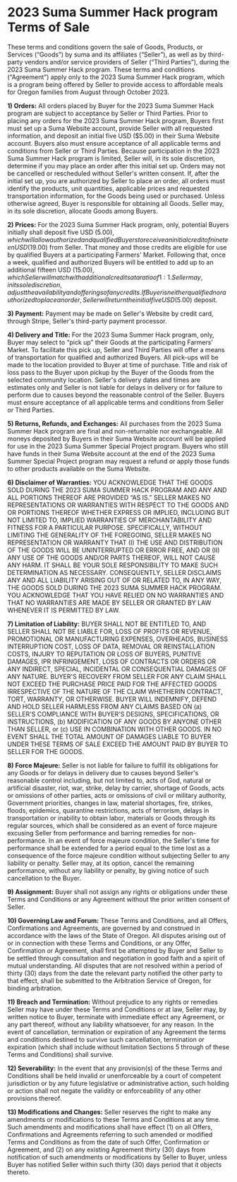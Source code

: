 # 2023 Suma Summer Hack program Terms of Sale

These terms and conditions govern the sale of Goods, Products, or Services (“Goods”) by suma and its affiliates (“Seller”), as well as by third-party vendors and/or service providers of Seller (“Third Parties”), during the 2023 Suma Summer Hack program. These terms and conditions (“Agreement”) apply only to the 2023 Suma Summer Hack program, which is a program being offered by Seller to provide access to affordable meals for Oregon families from August through October 2023.

**1) Orders:** All orders placed by Buyer for the 2023 Suma Summer Hack program are subject to acceptance by Seller or Third Parties. Prior to placing any orders for the 2023 Suma Summer Hack program, Buyers first must set up a Suma Website account, provide Seller with all requested information, and deposit an initial five USD ($5.00) in their Suma Website account. Buyers also must ensure acceptance of all applicable terms and conditions from Seller or Third Parties. Because participation in the 2023 Suma Summer Hack program is limited, Seller will, in its sole discretion, determine if you may place an order after this initial set up. Orders may not be cancelled or rescheduled without Seller's written consent. If, after the initial set up, you are authorized by Seller to place an order, all orders must identify the products, unit quantities, applicable prices and requested transportation information, for the Goods being used or purchased. Unless otherwise agreed, Buyer is responsible for obtaining all Goods. Seller may, in its sole discretion, allocate Goods among Buyers.

**2) Prices:** For the 2023 Suma Summer Hack program, only, potential Buyers initially shall deposit five USD ($5.00), which will allow authorized and qualified Buyers to receive an initial credit of nineteen USD ($19.00) from Seller. That money and those credits are eligible for use by qualified Buyers at a participating Farmers' Market. Following that, once a week, qualified and authorized Buyers will be entitled to add up to an additional fifteen USD ($15.00), which Seller will match with additional credits at a ratio of 1:1. Seller may, in its sole discretion, adjust the availability and offerings of any credits. If Buyer is neither qualified nor authorized to place an order, Seller will return the initial five USD ($5.00) deposit.

**3) Payment:** Payment may be made on Seller's Website by credit card, through Stripe, Seller's third-party payment processor.

**4) Delivery and Title:** For the 2023 Suma Summer Hack program, only, Buyer may select to “pick up” their Goods at the participating Farmers' Market. To facilitate this pick up, Seller and Third Parties will offer a means of transportation for qualified and authorized Buyers. All pick-ups will be made to the location provided to Buyer at time of purchase. Title and risk of loss pass to the Buyer upon pickup by the Buyer of the Goods from the selected community location. Seller's delivery dates and times are estimates only and Seller is not liable for delays in delivery or for failure to perform due to causes beyond the reasonable control of the Seller. Buyers must ensure acceptance of all applicable terms and conditions from Seller or Third Parties.

**5) Returns, Refunds, and Exchanges:** All purchases from the 2023 Suma Summer Hack program are final and non-returnable nor exchangeable. All moneys deposited by Buyers in their Suma Website account will be applied for use in the 2023 Suma Summer Special Project program. Buyers who still have funds in their Suma Website account at the end of the 2023 Suma Summer Special Project program may request a refund or apply those funds to other products available on the Suma Website.

**6) Disclaimer of Warranties:** YOU ACKNOWLEDGE THAT THE GOODS SOLD DURING THE 2023 SUMA SUMMER HACK PROGRAM AND ANY AND ALL PORTIONS THEREOF ARE PROVIDED “AS IS.”  SELLER MAKES NO REPRESENTATIONS OR WARRANTIES WITH RESPECT TO THE GOODS AND OR PORTIONS THEREOF WHETHER EXPRESS OR IMPLIED, INCLUDING BUT NOT LIMITED TO, IMPLIED WARRANTIES OF MERCHANTABILITY AND FITNESS FOR A PARTICULAR PURPOSE. SPECIFICALLY, WITHOUT LIMITING THE GENERALITY OF THE FOREGOING, SELLER MAKES NO REPRESENTATION OR WARRANTY THAT (I) THE USE AND DISTRIBUTION OF THE GOODS WILL BE UNINTERRUPTED OR ERROR FREE, AND OR (II) ANY USE OF THE GOODS AND/OR PARTS THEREOF, WILL NOT CAUSE ANY HARM. IT SHALL BE YOUR SOLE RESPONSIBILITY TO MAKE SUCH DETERMINATION AS NECESSARY. CONSEQUENTLY, SELLER DISCLAIMS ANY AND ALL LIABILITY ARISING OUT OF OR RELATED TO, IN ANY WAY, THE GOODS SOLD DURING THE 2023 SUMA SUMMER HACK PROGRAM. YOU ACKNOWLEDGE THAT YOU HAVE RELIED ON NO WARRANTIES AND THAT NO WARRANTIES ARE MADE BY SELLER OR GRANTED BY LAW WHENEVER IT IS PERMITTED BY LAW.

**7) Limitation of Liability:** BUYER SHALL NOT BE ENTITLED TO, AND SELLER SHALL NOT BE LIABLE FOR, LOSS OF PROFITS OR REVENUE, PROMOTIONAL OR MANUFACTURING EXPENSES, OVERHEADS, BUSINESS INTERRUPTION COST, LOSS OF DATA, REMOVAL OR REINSTALLATION COSTS, INJURY TO REPUTATION OR LOSS OF BUYERS, PUNITIVE DAMAGES, IPR INFRINGEMENT, LOSS OF CONTRACTS OR ORDERS OR ANY INDIRECT, SPECIAL, INCIDENTAL OR CONSEQUENTIAL DAMAGES OF ANY NATURE. BUYER'S RECOVERY FROM SELLER FOR ANY CLAIM SHALL NOT EXCEED THE PURCHASE PRICE PAID FOR THE AFFECTED GOODS IRRESPECTIVE OF THE NATURE OF THE CLAIM WHETHERIN CONTRACT, TORT, WARRANTY, OR OTHERWISE. BUYER WILL INDEMNIFY, DEFEND AND HOLD SELLER HARMLESS FROM ANY CLAIMS BASED ON (a) SELLER'S COMPLIANCE WITH BUYER'S DESIGNS, SPECIFICATIONS, OR INSTRUCTIONS, (b) MODIFICATION OF ANY GOODS BY ANYONE OTHER THAN SELLER, or (c) USE IN COMBINATION WITH OTHER GOODS. IN NO EVENT SHALL THE TOTAL AMOUNT OF DAMAGES LIABLE TO BUYER UNDER THESE TERMS OF SALE EXCEED THE AMOUNT PAID BY BUYER TO SELLER FOR THE GOODS.

**8) Force Majeure:** Seller is not liable for failure to fulfill its obligations for any Goods or for delays in delivery due to causes beyond Seller's reasonable control including, but not limited to, acts of God, natural or artificial disaster, riot, war, strike, delay by carrier, shortage of Goods, acts or omissions of other parties, acts or omissions of civil or military authority, Government priorities, changes in law, material shortages, fire, strikes, floods, epidemics, quarantine restrictions, acts of terrorism, delays in transportation or inability to obtain labor, materials or Goods through its regular sources, which shall be considered as an event of force majeure excusing Seller from performance and barring remedies for non-performance. In an event of force majeure condition, the Seller's time for performance shall be extended for a period equal to the time lost as a consequence of the force majeure condition without subjecting Seller to any liability or penalty. Seller may, at its option, cancel the remaining performance, without any liability or penalty, by giving notice of such cancellation to the Buyer.

**9) Assignment:** Buyer shall not assign any rights or obligations under these Terms and Conditions or any Agreement without the prior written consent of Seller.

**10) Governing Law and Forum:** These Terms and Conditions, and all Offers, Confirmations and Agreements, are governed by and construed in accordance with the laws of the State of Oregon. All disputes arising out of or in connection with these Terms and Conditions, or any Offer, Confirmation or Agreement, shall first be attempted by Buyer and Seller to be settled through consultation and negotiation in good faith and a spirit of mutual understanding. All disputes that are not resolved within a period of thirty (30) days from the date the relevant party notified the other party to that effect, shall be submitted to the Arbitration Service of Oregon, for binding arbitration.

**11) Breach and Termination:** Without prejudice to any rights or remedies Seller may have under these Terms and Conditions or at law, Seller may, by written notice to Buyer, terminate with immediate effect any Agreement, or any part thereof, without any liability whatsoever, for any reason.
In the event of cancellation, termination or expiration of any Agreement the terms and conditions destined to survive such cancellation, termination or expiration (which shall include without limitation Sections 5 through  of these Terms and Conditions) shall survive.

**12) Severability:** In the event that any provision(s) of the these Terms and Conditions shall be held invalid or unenforceable by a court of competent jurisdiction or by any future legislative or administrative action, such holding or action shall not negate the validity or enforceability of any other provisions thereof.

**13) Modifications and Changes:** Seller reserves the right to make any amendments or modifications to these Terms and Conditions at any time. Such amendments and modifications shall have effect (1) on all Offers, Confirmations and Agreements referring to such amended or modified Terms and Conditions as from the date of such Offer, Confirmation or Agreement, and (2) on any existing Agreement thirty (30) days from notification of such amendments or modifications by Seller to Buyer, unless Buyer has notified Seller within such thirty (30) days period that it objects thereto.

